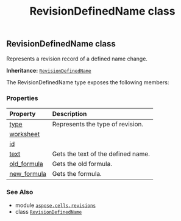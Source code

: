 ﻿---
title: RevisionDefinedName class
second_title: Aspose.Cells for Python via .NET API References
description: 
type: docs
weight: 80
url: /aspose.cells.revisions/revisiondefinedname/
is_root: false
---

## RevisionDefinedName class

Represents a revision record of a defined name change.



**Inheritance:** [`RevisionDefinedName`](/cells/python-net/aspose.cells.revisions/revisiondefinedname)



The RevisionDefinedName type exposes the following members:

### Properties
| Property | Description |
| :- | :- |
| [type](/cells/python-net/aspose.cells.revisions/revisiondefinedname/type) | Represents the type of revision. |
| [worksheet](/cells/python-net/aspose.cells.revisions/revisiondefinedname/worksheet) |  |
| [id](/cells/python-net/aspose.cells.revisions/revisiondefinedname/id) |  |
| [text](/cells/python-net/aspose.cells.revisions/revisiondefinedname/text) | Gets the text of the defined name. |
| [old_formula](/cells/python-net/aspose.cells.revisions/revisiondefinedname/old_formula) | Gets the old formula. |
| [new_formula](/cells/python-net/aspose.cells.revisions/revisiondefinedname/new_formula) | Gets the formula. |



### See Also
* module [`aspose.cells.revisions`](..)
* class [`RevisionDefinedName`](/cells/python-net/aspose.cells.revisions/revisiondefinedname)
